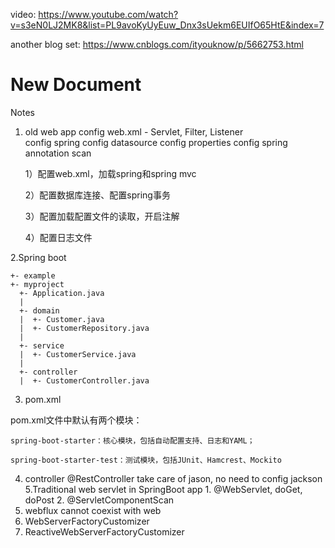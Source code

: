 video: https://www.youtube.com/watch?v=s3eN0LJ2MK8&list=PL9avoKyUyEuw_Dnx3sUekm6EUIfO65HtE&index=7

another blog set: https://www.cnblogs.com/ityouknow/p/5662753.html

# New Document
Notes
1. old web app
   config web.xml - Servlet, Filter, Listener   
   config spring
   config datasource
   config properties
   config spring annotation scan
   
   	1）配置web.xml，加载spring和spring mvc

	2）配置数据库连接、配置spring事务

	3）配置加载配置文件的读取，开启注解

	4）配置日志文件

2.Spring boot 

	+- example
    +- myproject
      +- Application.java
      |
      +- domain
      |  +- Customer.java
      |  +- CustomerRepository.java
      |
      +- service
      |  +- CustomerService.java
      |
      +- controller
      |  +- CustomerController.java         
   
      
  3. pom.xml
  
  pom.xml文件中默认有两个模块：

	spring-boot-starter：核心模块，包括自动配置支持、日志和YAML；

	spring-boot-starter-test：测试模块，包括JUnit、Hamcrest、Mockito
  4. controller
  	@RestController take care of jason, no need to config jackson
  5.Traditional web servlet in SpringBoot app
	1. @WebServlet, doGet, doPost
	2. @ServletComponentScan
6. webflux cannot coexist with web
7. WebServerFactoryCustomizer
8. ReactiveWebServerFactoryCustomizer
